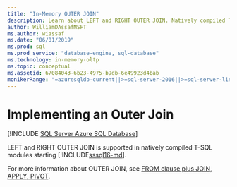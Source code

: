 ```yaml
---
title: "In-Memory OUTER JOIN"
description: Learn about LEFT and RIGHT OUTER JOIN. Natively compiled T-SQL modules support LEFT and RIGHT OUTER JOIN in SQL Server.
author: WilliamDAssafMSFT
ms.author: wiassaf
ms.date: "06/01/2019"
ms.prod: sql
ms.prod_service: "database-engine, sql-database"
ms.technology: in-memory-oltp
ms.topic: conceptual
ms.assetid: 67084043-6b23-4975-b9db-6e49923d4bab
monikerRange: "=azuresqldb-current||>=sql-server-2016||>=sql-server-linux-2017||=azuresqldb-mi-current"
---
```

# Implementing an Outer Join

[!INCLUDE [SQL Server Azure SQL Database](../../includes/applies-to-version/sql-asdb.md)]

  LEFT and RIGHT OUTER JOIN is supported in natively compiled T-SQL modules starting [!INCLUDE[sssql16-md](../../includes/sssql16-md.md)].  
  
For more information about OUTER JOIN, see [FROM clause plus JOIN, APPLY, PIVOT](../../t-sql/queries/from-transact-sql.md).
